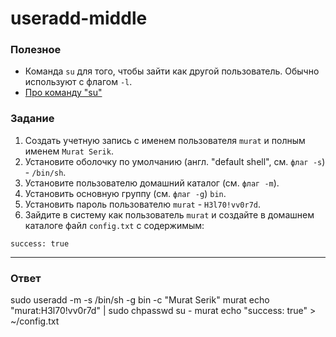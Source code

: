 # useradd-middle

### Полезное

- Команда `su` для того, чтобы зайти как другой пользователь. Обычно используют с флагом `-l`.
- [Про команду "su"](https://www.tecmint.com/difference-between-su-and-su-commands-in-linux/)

### Задание

1. Создать учетную запись с именем пользователя `murat` и полным именем `Murat Serik`.
2. Установите оболочку по умолчанию (англ. "default shell", см. `флаг -s`) - `/bin/sh`.
3. Установите пользователю домашний каталог (см. `флаг -m`).
4. Установить основную группу (см. `флаг -g`) `bin`.
5. Установить пароль пользователю `murat` - `H3l70!vv0r7d`.
6. Зайдите в систему как пользователь `murat` и создайте в домашнем каталоге файл `config.txt` с содержимым:

```
success: true
```

---

### Ответ

sudo useradd -m -s /bin/sh -g bin -c "Murat Serik" murat
echo "murat:H3l70!vv0r7d" | sudo chpasswd
su - murat
echo "success: true" > ~/config.txt
